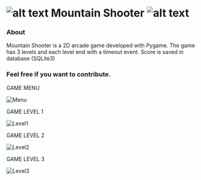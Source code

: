 ![alt text](https://github.com/borinvini/MountainShooter/blob/main/asset/Player1.png?raw=true "Mountain Shooter") Mountain Shooter ![alt text](https://github.com/borinvini/MountainShooter/blob/main/asset/Player1.png?raw=true "Mountain Shooter")
===============


### About

Mountain Shooter is a 2D arcade game developed with Pygame. The game has 3 levels and each level end with a timeout event. Score is saved in database (SQLite3)



### Feel free if you want to contribute.
GAME MENU

![Menu](https://github.com/user-attachments/assets/c9524f59-6ebd-443a-82c0-53b63eb2128f)

GAME LEVEL 1

![Level1](https://github.com/user-attachments/assets/8af63514-178d-44c9-9eb0-299e0aee0933)

GAME LEVEL 2

![Level2](https://github.com/user-attachments/assets/02ca70aa-923f-473a-8994-02a1ad1d028c)

GAME LEVEL 3

![Level3](https://github.com/user-attachments/assets/b7d26bc4-c5b9-4116-8d8f-da375f6694b0)
